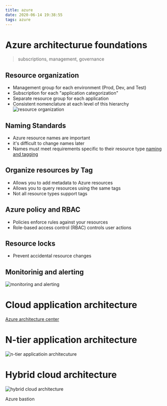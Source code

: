 ```yaml
---
title: azure
date: 2020-06-14 19:38:55
tags: azure
---
```

# Azure architecturue foundations
> subscriptions, management, governance
## Resource organization
- Management group for each environment (Prod, Dev, and Test)
- Subscription for each "application categorization"
- Separate resource group for each application
- Consistent nomenclature at each level of this hierarchy
![resource organization](https://i.imgur.com/jpBakdZ.png "resource organization") 
## Naming Standards
- Azure resource names are important
- it's difficult to change names later
- Names must meet requirements specific to their resource type
[naming and tagging](https://docs.microsoft.com/en-us/azure/cloud-adoption-framework/ready/azure-best-practices/naming-and-tagging)
## Organize resources by Tag
- Allows you to add metadata to Azure resources
- Allows you to query resources using the same tags
- Not all resource types support tags
## Azure policy and RBAC
- Policies enforce rules against your resources
- Role-based access control (RBAC) controls user actions
## Resource locks
- Prevent accidental resource changes
## Monitorinig and alerting
![monitoring and alerting](https://i.imgur.com/5mS3fbB.png) 

# Cloud application architecture
[Azure architecture center](https://docs.microsoft.com/en-us/azure/architecture/ "Azure architecture center")

# N-tier application architecture
![n-tier applicatioin architecuture](https://i.imgur.com/ziZzQrN.png)

# Hybrid cloud architecture
![hybrid cloud architecture](https://i.imgur.com/VxYsaXo.png)

Azure bastion

